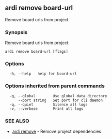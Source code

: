 ## ardi remove board-url

Remove board urls from project

### Synopsis


Remove board urls from project

```
ardi remove board-url [flags]
```

### Options

```
  -h, --help   help for board-url
```

### Options inherited from parent commands

```
  -g, --global        Use global data directory
      --port string   Set port for cli daemon
  -q, --quiet         Silence all logs
  -v, --verbose       Print all logs
```

### SEE ALSO

* [ardi remove](ardi_remove.md)	 - Remove project dependencies


